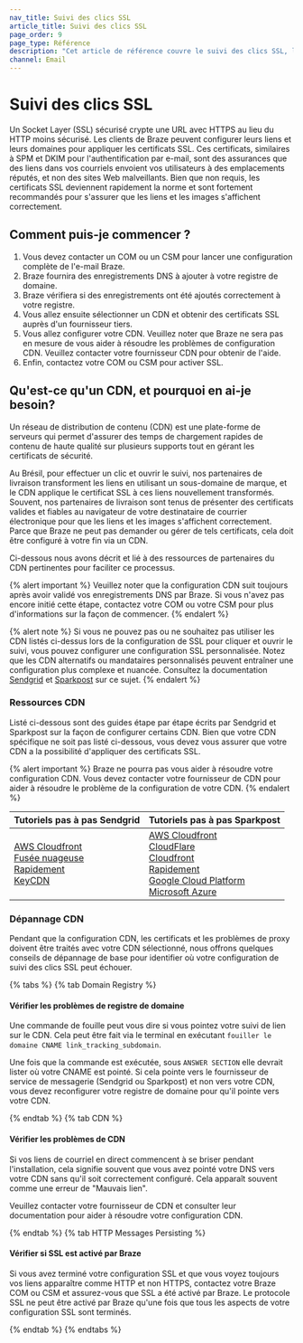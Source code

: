 ```yaml
---
nav_title: Suivi des clics SSL
article_title: Suivi des clics SSL
page_order: 9
page_type: Référence
description: "Cet article de référence couvre le suivi des clics SSL, les meilleures pratiques et la façon de commencer."
channel: Email
---
```


# Suivi des clics SSL

Un Socket Layer (SSL) sécurisé crypte une URL avec HTTPS au lieu du HTTP moins sécurisé. Les clients de Braze peuvent configurer leurs liens et leurs domaines pour appliquer les certificats SSL. Ces certificats, similaires à SPM et DKIM pour l'authentification par e-mail, sont des assurances que des liens dans vos courriels envoient vos utilisateurs à des emplacements réputés, et non des sites Web malveillants. Bien que non requis, les certificats SSL deviennent rapidement la norme et sont fortement recommandés pour s'assurer que les liens et les images s'affichent correctement.

## Comment puis-je commencer ?

1. Vous devez contacter un COM ou un CSM pour lancer une configuration complète de l'e-mail Braze.
2. Braze fournira des enregistrements DNS à ajouter à votre registre de domaine.
3. Braze vérifiera si des enregistrements ont été ajoutés correctement à votre registre.
4. Vous allez ensuite sélectionner un CDN et obtenir des certificats SSL auprès d'un fournisseur tiers.
5. Vous allez configurer votre CDN. Veuillez noter que Braze ne sera pas en mesure de vous aider à résoudre les problèmes de configuration CDN. Veuillez contacter votre fournisseur CDN pour obtenir de l'aide.
6. Enfin, contactez votre COM ou CSM pour activer SSL.

## Qu'est-ce qu'un CDN, et pourquoi en ai-je besoin?

Un réseau de distribution de contenu (CDN) est une plate-forme de serveurs qui permet d'assurer des temps de chargement rapides de contenu de haute qualité sur plusieurs supports tout en gérant les certificats de sécurité.

Au Brésil, pour effectuer un clic et ouvrir le suivi, nos partenaires de livraison transforment les liens en utilisant un sous-domaine de marque, et le CDN applique le certificat SSL à ces liens nouvellement transformés. Souvent, nos partenaires de livraison sont tenus de présenter des certificats valides et fiables au navigateur de votre destinataire de courrier électronique pour que les liens et les images s'affichent correctement. Parce que Braze ne peut pas demander ou gérer de tels certificats, cela doit être configuré à votre fin via un CDN.

Ci-dessous nous avons décrit et lié à des ressources de partenaires du CDN pertinentes pour faciliter ce processus.

{% alert important %}
Veuillez noter que la configuration CDN suit toujours après avoir validé vos enregistrements DNS par Braze. Si vous n'avez pas encore initié cette étape, contactez votre COM ou votre CSM pour plus d'informations sur la façon de commencer.
{% endalert %}

{% alert note %}
Si vous ne pouvez pas ou ne souhaitez pas utiliser les CDN listés ci-dessus lors de la configuration de SSL pour cliquer et ouvrir le suivi, vous pouvez configurer une configuration SSL personnalisée. Notez que les CDN alternatifs ou mandataires personnalisés peuvent entraîner une configuration plus complexe et nuancée. Consultez la documentation [Sendgrid](https://sendgrid.com/docs/ui/account-and-settings/custom-ssl-configurations/) et [Sparkpost](https://www.sparkpost.com/docs/tech-resources/using-proxy-https-tracking-domain/) sur ce sujet.
{% endalert %}

### Ressources CDN

Listé ci-dessous sont des guides étape par étape écrits par Sendgrid et Sparkpost sur la façon de configurer certains CDN. Bien que votre CDN spécifique ne soit pas listé ci-dessous, vous devez vous assurer que votre CDN a la possibilité d'appliquer des certificats SSL.

{% alert important %}
Braze ne pourra pas vous aider à résoudre votre configuration CDN. Vous devez contacter votre fournisseur de CDN pour aider à résoudre le problème de la configuration de votre CDN.
{% endalert %}

| Tutoriels pas à pas Sendgrid                                                                                                                                                                                                                                                                                                                                                                                                                                | Tutoriels pas à pas Sparkpost                                                                                                                                                                                                                                                                                                                                                                                                                                                                                                                                                                                                                                                                                                                                                                                                                       |
| ----------------------------------------------------------------------------------------------------------------------------------------------------------------------------------------------------------------------------------------------------------------------------------------------------------------------------------------------------------------------------------------------------------------------------------------------------------- | --------------------------------------------------------------------------------------------------------------------------------------------------------------------------------------------------------------------------------------------------------------------------------------------------------------------------------------------------------------------------------------------------------------------------------------------------------------------------------------------------------------------------------------------------------------------------------------------------------------------------------------------------------------------------------------------------------------------------------------------------------------------------------------------------------------------------------------------------- |
| [AWS Cloudfront](https://sendgrid.com/docs/ui/sending-email/universal-links/#setting-up-universal-links-using-cloudfront)<br>[Fusée nuageuse](https://sendgrid.com/docs/ui/sending-email/content-delivery-networks/#using-cloudflare)<br>[Rapidement](https://sendgrid.com/docs/ui/sending-email/content-delivery-networks/#using-fastly)<br>[KeyCDN](https://sendgrid.com/docs/ui/sending-email/content-delivery-networks/#using-keycdn) | [AWS Cloudfront](https://www.sparkpost.com/docs/tech-resources/enabling-https-engagement-tracking-on-sparkpost/#aws-create)<br>[CloudFlare](https://www.sparkpost.com/docs/tech-resources/enabling-https-engagement-tracking-on-sparkpost/#step-by-step-guide-with-cloudflare)<br>[Cloudfront](https://www.sparkpost.com/docs/tech-resources/enabling-https-engagement-tracking-on-sparkpost/)<br>[Rapidement](https://www.sparkpost.com/docs/tech-resources/enabling-https-engagement-tracking-on-sparkpost/#step-by-step-guide-with-fastly)<br>[Google Cloud Platform](https://www.sparkpost.com/docs/tech-resources/enabling-https-engagement-tracking-on-sparkpost/#gcp-create)<br>[Microsoft Azure](https://www.sparkpost.com/docs/tech-resources/enabling-https-engagement-tracking-on-sparkpost/#azure-create) |

### Dépannage CDN

Pendant que la configuration CDN, les certificats et les problèmes de proxy doivent être traités avec votre CDN sélectionné, nous offrons quelques conseils de dépannage de base pour identifier où votre configuration de suivi des clics SSL peut échouer.

{% tabs %}
{% tab Domain Registry %}

#### Vérifier les problèmes de registre de domaine

Une commande de fouille peut vous dire si vous pointez votre suivi de lien sur le CDN. Cela peut être fait via le terminal en exécutant `fouiller le domaine CNAME link_tracking_subdomain`.

Une fois que la commande est exécutée, sous `ANSWER SECTION` elle devrait lister où votre CNAME est pointé. Si cela pointe vers le fournisseur de service de messagerie (Sendgrid ou Sparkpost) et non vers votre CDN, vous devez reconfigurer votre registre de domaine pour qu'il pointe vers votre CDN.

{% endtab %}
{% tab CDN %}

#### Vérifier les problèmes de CDN

Si vos liens de courriel en direct commencent à se briser pendant l'installation, cela signifie souvent que vous avez pointé votre DNS vers votre CDN sans qu'il soit correctement configuré. Cela apparaît souvent comme une erreur de "Mauvais lien".

Veuillez contacter votre fournisseur de CDN et consulter leur documentation pour aider à résoudre votre configuration CDN.

{% endtab %}
{% tab HTTP Messages Persisting %}

#### Vérifier si SSL est activé par Braze

Si vous avez terminé votre configuration SSL et que vous voyez toujours vos liens apparaître comme HTTP et non HTTPS, contactez votre Braze COM ou CSM et assurez-vous que SSL a été activé par Braze. Le protocole SSL ne peut être activé par Braze qu'une fois que tous les aspects de votre configuration SSL sont terminés.

{% endtab %}
{% endtabs %}